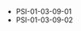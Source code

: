 <!--
    ATTENTION: This file was generated via gradle!
               Do NOT manually edit this file! Any such changes will be overwritten!
-->
* PSI-01-03-09-01
* PSI-01-03-09-02
